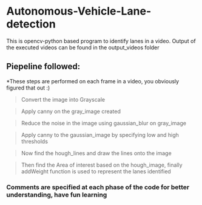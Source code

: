 # Autonomous-Vehicle-Lane-detection

This is opencv-python based program to identify lanes in a video. Output of the executed videos can be found in the output_videos folder

## Piepeline followed: 
*These steps are performed on each frame in a video, you obviously figured that out :)
> Convert the image into Grayscale

> Apply canny on the gray_image created

> Reduce the noise in the image using gaussian_blur on gray_image

> Apply canny to the gaussian_image by specifying low and high thresholds

> Now find the hough_lines and draw the lines onto the image

> Then find the Area of interest based on the hough_image, finally addWeight function is used to represent the lanes identified

### Comments are specified at each phase of the code for better understanding, have fun learning

